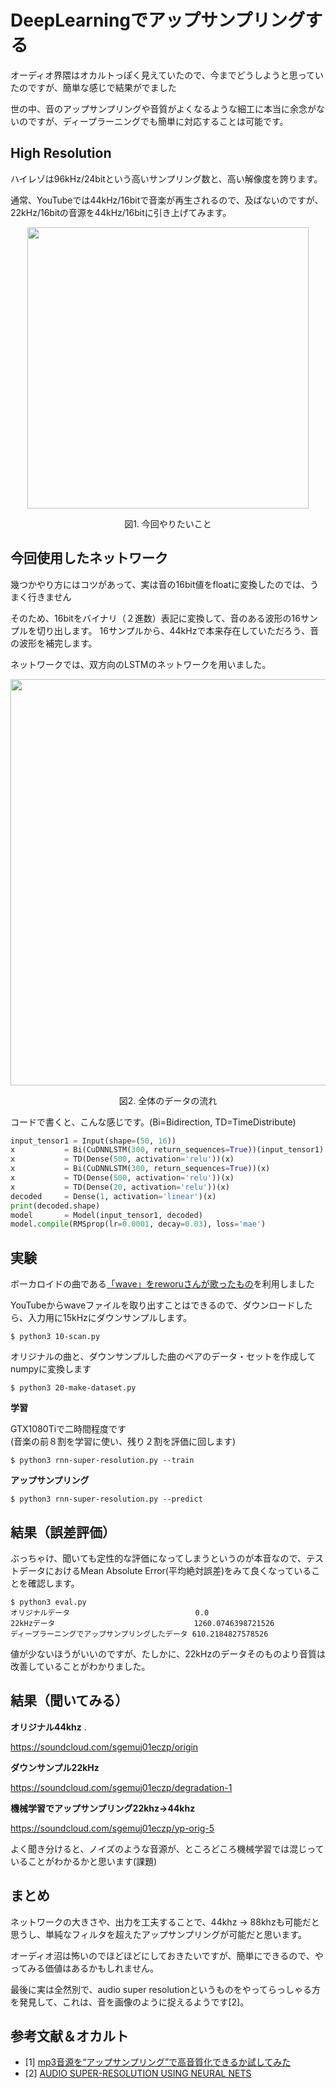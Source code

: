 # DeepLearningでアップサンプリングする
オーディオ界隈はオカルトっぽく見えていたので、今までどうしようと思っていたのですが、簡単な感じで結果がでました  

世の中、音のアップサンプリングや音質がよくなるような細工に本当に余念がないのですが、ディープラーニングでも簡単に対応することは可能です。  


## High Resolution
ハイレゾは96kHz/24bitという高いサンプリング数と、高い解像度を誇ります。  

通常、YouTubeでは44kHz/16bitで音楽が再生されるので、及ばないのですが、22kHz/16bitの音源を44kHz/16bitに引き上げてみます。  

<p align="center">
  <img width="450px" src="https://user-images.githubusercontent.com/4949982/37856908-79a2b6de-2f3a-11e8-9ee7-885d2492a313.png">
</p>
<div align="center"> 図1. 今回やりたいこと </div>

## 今回使用したネットワーク
幾つかやり方にはコツがあって、実は音の16bit値をfloatに変換したのでは、うまく行きません  

そのため、16bitをバイナリ（２進数）表記に変換して、音のある波形の16サンプルを切り出します。 
16サンプルから、44kHzで本来存在していただろう、音の波形を補完します。  

ネットワークでは、双方向のLSTMのネットワークを用いました。  

<p align="center">
  <img width="650px" src="https://user-images.githubusercontent.com/4949982/37856898-6adc7950-2f3a-11e8-823e-5090eb81da1e.png">
</p>
<div align="center"> 図2. 全体のデータの流れ　</div>

コードで書くと、こんな感じです。(Bi=Bidirection, TD=TimeDistribute)
```python
input_tensor1 = Input(shape=(50, 16))
x           = Bi(CuDNNLSTM(300, return_sequences=True))(input_tensor1)
x           = TD(Dense(500, activation='relu'))(x)
x           = Bi(CuDNNLSTM(300, return_sequences=True))(x)
x           = TD(Dense(500, activation='relu'))(x)
x           = TD(Dense(20, activation='relu'))(x)
decoded     = Dense(1, activation='linear')(x)
print(decoded.shape)
model       = Model(input_tensor1, decoded)
model.compile(RMSprop(lr=0.0001, decay=0.03), loss='mae')
```

## 実験
ボーカロイドの曲である[「wave」をreworuさんが歌ったもの](https://www.youtube.com/watch?v=36SxEHQeDi8)を利用しました  

YouTubeからwaveファイルを取り出すことはできるので、ダウンロードしたら、入力用に15kHzにダウンサンプルします。  
```console
$ python3 10-scan.py
```
オリジナルの曲と、ダウンサンプルした曲のペアのデータ・セットを作成してnumpyに変換します  
```console
$ python3 20-make-dataset.py
```
**学習**  

GTX1080Tiで二時間程度です  
(音楽の前８割を学習に使い、残り２割を評価に回します)
```console
$ python3 rnn-super-resolution.py --train
```

**アップサンプリング**  
```console
$ python3 rnn-super-resolution.py --predict
```

## 結果（誤差評価）
ぶっちゃけ、聞いても定性的な評価になってしまうというのが本音なので、テストデータにおけるMean Absolute Error(平均絶対誤差)をみて良くなっていることを確認します。  

```console
$ python3 eval.py              
オリジナルデータ                            0.0
22kHzデータ                               1260.0746398721526
ディープラーニングでアップサンプリングしたデータ 610.2184827578526
```
値が少ないほうがいいのですが、たしかに、22kHzのデータそのものより音質は改善していることがわかりました。  


## 結果（聞いてみる）

**オリジナル44khz** .

https://soundcloud.com/sgemuj01eczp/origin

**ダウンサンプル22kHz**  

https://soundcloud.com/sgemuj01eczp/degradation-1

**機械学習でアップサンプリング22khz->44khz**   

https://soundcloud.com/sgemuj01eczp/yp-orig-5

よく聞き分けると、ノイズのような音源が、ところどころ機械学習では混じっていることがわかるかと思います(課題)  

## まとめ
ネットワークの大きさや、出力を工夫することで、44khz -> 88khzも可能だと思うし、単純なフィルタを超えたアップサンプリングが可能だと思います。  

オーディオ沼は怖いのでほどほどにしておきたいですが、簡単にできるので、やってみる価値はあるかもしれません。  

最後に実は全然別で、audio super resolutionというものをやってらっしゃる方を発見して、これは、音を画像のように捉えるようです[2]。  


## 参考文献＆オカルト
- [1] [mp3音源を“アップサンプリング”で高音質化できるか試してみた](https://kakakumag.com/pc-smartphone/?id=9459)
- [2] [AUDIO SUPER-RESOLUTION USING NEURAL NETS](https://arxiv.org/pdf/1708.00853.pdf)
